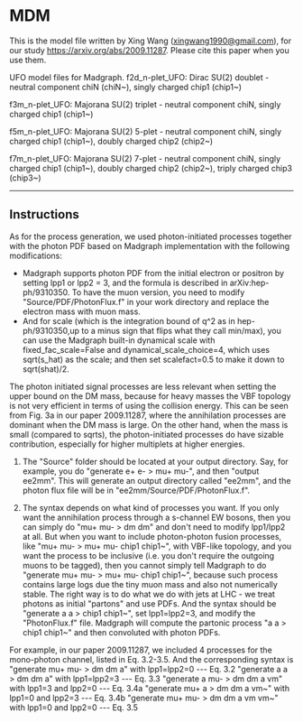 # MDM
This is the model file written by Xing Wang (xingwang1990@gmail.com), for our study https://arxiv.org/abs/2009.11287. Please cite this paper when you use them. 

UFO model files for Madgraph.
f2d_n-plet_UFO: Dirac SU(2) doublet - neutral component chiN (chiN~), singly charged chip1 (chip1~)

f3m_n-plet_UFO: Majorana SU(2) triplet - neutral component chiN, singly charged chip1 (chip1~)

f5m_n-plet_UFO: Majorana SU(2) 5-plet - neutral component chiN, singly charged chip1 (chip1~), doubly charged chip2 (chip2~)

f7m_n-plet_UFO: Majorana SU(2) 7-plet - neutral component chiN, singly charged chip1 (chip1~), doubly charged chip2 (chip2~), triply charged chip3 (chip3~)

---------------------------------------------------
Instructions
---------------------------------------------------


As for the process generation, we used photon-initiated processes together with the photon PDF based on Madgraph implementation with the following modifications: 
- Madgraph supports photon PDF from the initial electron or positron by setting lpp1 or lpp2 = 3, and the formula is described in arXiv:hep-ph/9310350. To have the muon version, you need to modify "Source/PDF/PhotonFlux.f" in your work directory and replace the electron mass with muon mass. 
- And for scale (which is the integration bound of q^2 as in hep-ph/9310350,up to a minus sign that flips what they call min/max), you can use the Madgraph built-in dynamical scale with fixed_fac_scale=False and dynamical_scale_choice=4, which uses sqrt(s_hat) as the scale; and then set scalefact=0.5 to make it down to sqrt(shat)/2.

The photon initiated signal processes are less relevant when setting the upper bound on the DM mass, because for heavy masses the VBF topology is not very efficient in terms of using the collision energy. This can be seen from Fig. 3a in our paper 2009.11287, where the annihilation processes are dominant when the DM mass is large. On the other hand, when the mass is small (compared to sqrts), the photon-initiated processes do have sizable contribution, especially for higher multiplets at higher energies.


1. The "Source" folder should be located at your output directory. Say, for example, you do "generate e+ e- > mu+ mu-", and then "output ee2mm". This will generate an output directory called "ee2mm", and the photon flux file will be in "ee2mm/Source/PDF/PhotonFlux.f".

2. The syntax depends on what kind of processes you want. If you only want the annihilation process through a s-channel EW bosons, then you can simply do "mu+ mu- > dm dm" and don't need to modify lpp1/lpp2 at all. 
But when you want to include photon-photon fusion processes, like "mu+ mu- > mu+ mu- chip1 chip1~", with VBF-like topology, and you want the process to be inclusive (i.e. you don't require the outgoing muons to be tagged), then you cannot simply tell Madgraph to do "generate mu+ mu- > mu+ mu- chip1 chip1~", because such process contains large logs due the tiny muon mass and also not numerically stable. The right way is to do what we do with jets at LHC - we treat photons as initial "partons" and use PDFs. And the syntax should be "generate a a > chip1 chip1~", set lpp1=lpp2=3, and modify the "PhotonFlux.f" file. Madgraph will compute the partonic process "a a > chip1 chip1~" and then convoluted with photon PDFs.

For example, in our paper 2009.11287, we included 4 processes for the mono-photon channel, listed in Eq. 3.2-3.5. And the corresponding syntax is 
"generate mu+ mu- > dm dm a" with lpp1=lpp2=0 --- Eq. 3.2
"generate a a > dm dm a" with lpp1=lpp2=3 --- Eq. 3.3
"generate a mu- > dm dm a vm" with lpp1=3 and lpp2=0 --- Eq. 3.4a
"generate mu+ a > dm dm a vm~" with lpp1=0 and lpp2=3 --- Eq. 3.4b
"generate mu+ mu- > dm dm a vm vm~" with lpp1=0 and lpp2=0 --- Eq. 3.5
